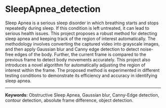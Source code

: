 # SleepApnea_detection
Sleep Apnea is a serious sleep disorder in which breathing starts and stops repeatedly during sleep. If this condition is left untreated, it can lead to serious health issues. This project proposes a robust method for detecting sleep apnea and keeping track of the region of interest automatically. The methodology involves converting the captured video into grayscale images, and then apply Gaussian blur and Canny edge detection to detect noise-free edges of the body. Further, the current frame is compared to the previous frame to detect body movements accurately. This project also introduces a novel algorithm for automatically adjusting the region of interest within the frame. The proposed method is experimented in different testing conditions to demonstrate its efficiency and accuracy in identifying sleep apnea.
<hr>
<b>Keywords:</b> Obstructive Sleep Apnea, Gaussian blur, Canny-Edge detection, contour detection, absolute frame difference, object detection.

